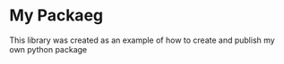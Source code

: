# My Packaeg

This library was created as an example of how to create and publish my own python package

